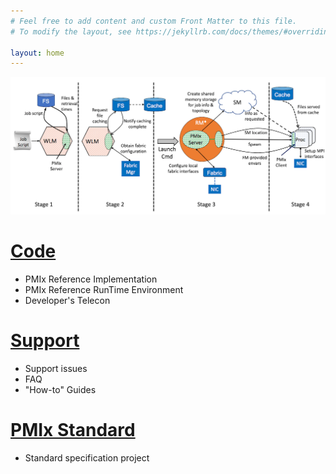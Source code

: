 ```yaml
---
# Feel free to add content and custom Front Matter to this file.
# To modify the layout, see https://jekyllrb.com/docs/themes/#overriding-theme-defaults

layout: home
---
```


<!-- ![OpenPMIx Logo](/images/openpmix-logo.png "OpenPMIx Logo") -->

![PMIx Launch Sequence](/images/LaunchSeqSmall.png "PMIx Launch Sequence")


[Code](/code)
======
 - PMIx Reference Implementation
 - PMIx Reference RunTime Environment
 - Developer's Telecon

[Support](/support)
=========
 - Support issues
 - FAQ
 - "How-to" Guides

[PMIx Standard](https://pmix.github.io)
===============
 - Standard specification project
